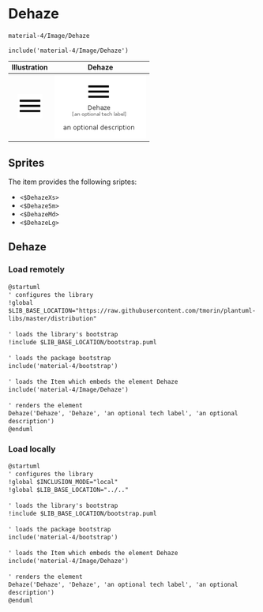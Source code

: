# Dehaze


```text
material-4/Image/Dehaze
```

```text
include('material-4/Image/Dehaze')
```



| Illustration | Dehaze |
| :---: | :---: |
| ![illustration for Illustration](../../material-4/Image/Dehaze.png) | ![illustration for Dehaze](../../material-4/Image/Dehaze.Local.png) |



## Sprites
The item provides the following sriptes:

- `<$DehazeXs>`
- `<$DehazeSm>`
- `<$DehazeMd>`
- `<$DehazeLg>`





## Dehaze

### Load remotely
```plantuml
@startuml
' configures the library
!global $LIB_BASE_LOCATION="https://raw.githubusercontent.com/tmorin/plantuml-libs/master/distribution"

' loads the library's bootstrap
!include $LIB_BASE_LOCATION/bootstrap.puml

' loads the package bootstrap
include('material-4/bootstrap')

' loads the Item which embeds the element Dehaze
include('material-4/Image/Dehaze')

' renders the element
Dehaze('Dehaze', 'Dehaze', 'an optional tech label', 'an optional description')
@enduml
```

### Load locally
```plantuml
@startuml
' configures the library
!global $INCLUSION_MODE="local"
!global $LIB_BASE_LOCATION="../.."

' loads the library's bootstrap
!include $LIB_BASE_LOCATION/bootstrap.puml

' loads the package bootstrap
include('material-4/bootstrap')

' loads the Item which embeds the element Dehaze
include('material-4/Image/Dehaze')

' renders the element
Dehaze('Dehaze', 'Dehaze', 'an optional tech label', 'an optional description')
@enduml
```


